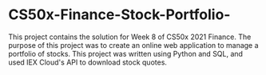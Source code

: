 # CS50x-Finance-Stock-Portfolio-

This project contains the solution for Week 8 of CS50x 2021 Finance. The purpose of this project was to create an online web application to manage a portfolio of stocks.
This project was written using Python and SQL, and used IEX Cloud's API to download stock quotes.
